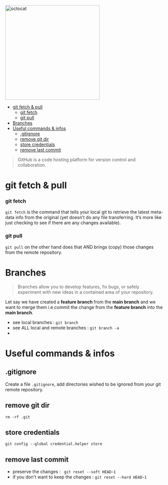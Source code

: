  <img width="300" alt="octocat" src="https://user-images.githubusercontent.com/62952163/205496926-f04a3e92-c632-4619-901d-6a689ff43fe2.png">    
 
 

- [git fetch \& pull ](#git-fetch--pull-)
    - [git fetch](#git-fetch)
    - [git pull](#git-pull)
- [Branches](#branches)
- [Useful commands \& infos](#useful-commands--infos)
  - [.gitignore  ](#gitignore--)
  - [remove git dir](#remove-git-dir)
  - [store credentials](#store-credentials)
  - [remove last commit](#remove-last-commit)



> GitHub is a code hosting platform for version control and collaboration.  


# git fetch & pull <a name="fetch"></a>
### git fetch
`git fetch` is the command that tells your local git to retrieve the latest meta-data info from the original (yet doesn’t do any file transferring. It’s more like just checking to see if there are any changes available).

### git pull 
`git pull` on the other hand does that AND brings (copy) those changes from the remote repository.

# Branches
> Branches allow you to develop features, fix bugs, or safely experiment with new ideas in a contained area of your repository.


Let say we have created a __feature branch__ from the __main branch__ and we want to merge them i.e commit the change from the __feature branch__ into the __main branch__.

- see local branches : `git branch`
- see ALL local and remote branches : `git branch -a`
- 


# Useful commands & infos
##  .gitignore  <a name="ignore"></a>
Create a file `.gitignore`, add directories wished to be ignored from your git remote repository. 

## remove git dir 
`rm -rf .git`

## store credentials 
`git config --global credential.helper store`

## remove last commit
- preserve the changes : ` git reset --soft HEAD~1`  
- if you don't want to keep the changes : `git reset --hard HEAD~1`